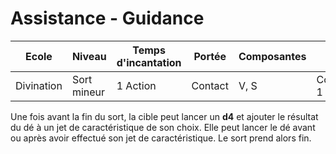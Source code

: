 # Assistance - Guidance

|Ecole|Niveau|Temps d'incantation|Portée|Composantes|Durée|
|-|-|-|-|-|-|
|Divination|Sort mineur|1 Action|Contact|V, S|Concentration, 1 min|

Une fois avant la fin du sort, la cible peut lancer un **d4** et ajouter le résultat du dé à un jet de caractéristique de son choix. Elle peut lancer le dé avant ou après avoir effectué son jet de caractéristique. Le sort prend alors fin.